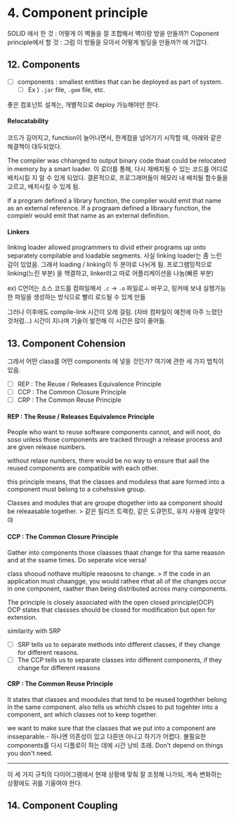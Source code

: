 # 4. Component principle

SOLID 에서 한 것 : 어떻게 이 벽돌을 잘 조합해서 벽이랑 방을 만들까?!
Coponent principle에서 할 것 : 그럼 이 방들을 모아서 어떻게 빌딩을 만들까?! 에 가깝다.

## 12. Components

- [ ] components : smallest entities that can be deployed as part of system.
	- [ ] Ex ) `.jar` file, `.gem` file, etc.

좋은 컴포넌트 설계는, 개별적으로 deploy 가능해야만 한다.

#### Relocatability

코드가 길어지고, function이 늘어나면서, 한계점을 넘어가기 시작할 때, 아래와 같은 해결책이 대두되었다.

The compiler was chhanged to output binary code thaat could be relocated in memory by a smart loader.
이 로더를 통해, 다시 재배치될 수 있는 코드를 어디로 배치시킬 지 알 수 있게 되었다.
결론적으로, 프로그래머들이 메모리 내 배치될 함수들을 고르고, 배치시킬 수 있게 됨.

If a program defined a library function, the compiler would emit that name as an external reference.
If a prograam defined a libraary function, the compielr would emit that name as an external definition.


#### Linkers

linking loader allowed programmers to divid etheir programs up onto separately compilable and loadable segments.
사실 linking loader는 좀 느린 감이 있었음. 그래서 loading / linking이 두 분야로 나뉘게 됨.
프로그램밍적으로 linking(느린 부분) 을 핵결하고, linker라고 따로 어플리케이션을 나눔(빠른 부분)

ex) C언어는 소스 코드를 컴파일해서 `.c` -> `.o` 파일로ㅗ 바꾸고, 링커에 보내 실행가능한 파일을 생성하는 방식으로 빨리 로드될 수 있게 만듦

그러나 이후에도 compile-link 시간이 오래 걸림. (자바 컴파일이 예전에 아주 느렸던 것처럼...)
시간이 지나며 기술이 발전해 이 시간은 많이 줄어듦.

## 13. Component Cohension

그래서 어떤 class를 어떤 components 에 넣을 것인가?
여기에 관한 세 가지 법칙이 있음.

 - [ ] REP : The Reuse / Releases Equivalence Principle
 - [ ] CCP : The Common Closure Principle
 - [ ] CRP : The Common Reuse Principle

#### REP : The Reuse / Releases Equivalence Principle

People who want to reuse software components cannot, and will noot, do soso unless those components are tracked through a release process and are given release numbers.

without relase numbers, there would be no way to ensure that aall the reused components are compatible with each other.

this principle means, that the classes and moduless that aare formed into a component must belong to a cohehssive group.

Classes and modules that are groupe dtogether into aa component should be releaasable together. > 같은 릴리즈 트랙킹, 같은 도큐먼트, 유저 사용에 걸맞아야

#### CCP : The Common Closure Principle

Gather into components those claasses thaat change for tha same reaason and at the ssame times. Do seperate vice versa!

class shooud nothave multiple reasosns to change. > If the code in an application must chaangge, you would rathee rthat all of the changes occur in one component, raather than being distributed across many components.

The principle is closely associated with the open closed principle(OCP)
OCP states that classses should be closed for modification but open for extension.

similarity with SRP
- [ ] SRP tells us to separate methods into different classes, if they change for different reasons.
- [ ] The CCP tells us to separate classes into different components, if they change for different reasons

#### CRP : The Common Reuse Principle

It states that classes and moodules that tend to be reused togethher belong in the same component. also tells us whichh clsses to put togehter into a component, ant which classes not to keep together.

we want to make sure that the classes that we put into a component are insseparable.- 하나엔 의존성이 있고 다른덴 아니고 하기가 어렵다. 불필요한 components를 다시 디플로이 하는 데에 시간 낭비 초래.
Don't depend on things you don't need.

---
이 세 가지 규칙의 다이어그램에서 현재 상황에 맞춰 잘 조정해 나가되, 계속 변화하는 상황에도 귀를 기울여야 한다.

## 14. Component Coupling

